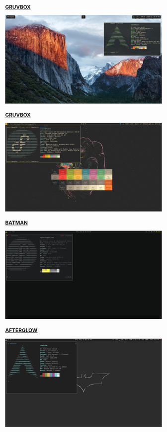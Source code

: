 ### [GRUVBOX](https://github.com/Eug1n1/config/tree/master/bob)
![Screenshot](./bob/screenshots/ps_20221124200935.png)
### [GRUVBOX](https://github.com/Eug1n1/config/tree/master/gruvbox)
![Screenshot](./gruvbox/screenshots/main.png)
### [BATMAN](https://github.com/Eug1n1/config/tree/master/batman)
![Screenshot](./batman/screenshots/main.png)
### [AFTERGLOW](https://github.com/Eug1n1/config/tree/master/afterglow)
![Screenshot](./afterglow/screenshots/main.png)
